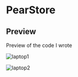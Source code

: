 # PearStore

## Preview
Preview of the code I wrote

![laptop1](https://github.com/user-attachments/assets/e90f5584-5a8d-41d9-9f2b-51ec82992d9c)

![laptop2](https://github.com/user-attachments/assets/f2cc5b6c-1e7a-4329-b36a-055faeb3e15e)
